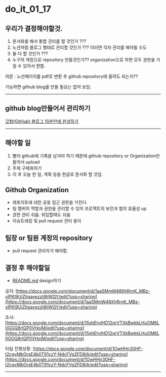 # do_it_01_17

## 우리가 결정해야할것.

1. 문서화를 해서 통합 관리를 할 것인가 ???
2. 노션처럼 블로그 형태로 관리할 것인가 ??? 이러면 각자 관리를 해야될 수도
3. 둘 다 할 것인가 ???
4. 누구의 계정으로 repository 만들것인가?? organization으로 하면 모두 권한을 가질 수 있어서 편함.

의문 : 노션페이지를 pdf로 변환 후 github repository에 올려도 되는지??

가능하면 github blog를 만들 필요는 없어 보임. 

---

## github blog만들어서 관리하기

[깃헙(GitHub) 블로그 10분안에 완성하기](https://www.youtube.com/watch?v=ACzFIAOsfpM&ab_channel=테디노트TeddyNote)

---

## 해야할 일

1. 빨리 github에 기록을 남겨야 하기 때문에 github repository or Organization만들어서 upload
2. 주제 구체화하기
3. 이 후 오늘 한 일, 계획 등을 한글로 문서화 할 것임.

## Github Organization

- 레포지토에 대한 공동 접근 권한을 가진다.
- 팀 멤버의 역할과 권한을 관리할 수 있어 프로젝트의 보안과 협의 효율성 up
- 권한 관리 쉬움. 위임할때도 쉬움
- 이슈트레킹 및 pull request 관리 용이

## 팀장 or 팀원 계정의 repository

- pull request 관리자가 해야함.

## 결정 후 해야할일

- [README.md](http://README.md) design하기

공지: [https://docs.google.com/document/d/1aaSMmW48XhRrnK_MBz-ylPKl9UjZtigayezzt8ljWQY/edit?usp=sharing](https://docs.google.com/document/d/1aaSMmW48XhRrnK_MBz-ylPKl9UjZtigayezzt8ljWQY/edit?usp=sharing)

조사: [https://docs.google.com/document/d/15xhEtyIHD12qrVTXkBwkkLHuOM6L0GGQ8rlQP0VHoiM/edit?usp=sharing](https://docs.google.com/document/d/15xhEtyIHD12qrVTXkBwkkLHuOM6L0GGQ8rlQP0VHoiM/edit?usp=sharing)

타팀 진행상황: [https://docs.google.com/document/d/1OwHHn30HF-t2cgvMbOrsE4b0T91czY-NdcFVg2FD8iA/edit?usp=sharing](https://docs.google.com/document/d/1OwHHn30HF-t2cgvMbOrsE4b0T91czY-NdcFVg2FD8iA/edit?usp=sharing)

---